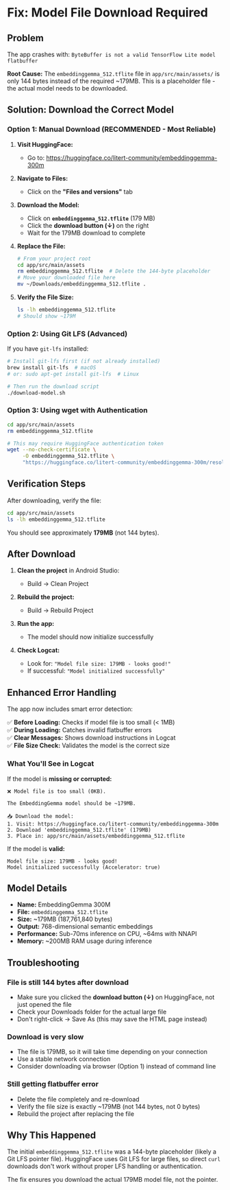 # Fix: Model File Download Required

## Problem
The app crashes with: `ByteBuffer is not a valid TensorFlow Lite model flatbuffer`

**Root Cause:** The `embeddinggemma_512.tflite` file in `app/src/main/assets/` is only 144 bytes instead of the required ~179MB. This is a placeholder file - the actual model needs to be downloaded.

## Solution: Download the Correct Model

### Option 1: Manual Download (RECOMMENDED - Most Reliable)

1. **Visit HuggingFace:**
   - Go to: https://huggingface.co/litert-community/embeddinggemma-300m
   
2. **Navigate to Files:**
   - Click on the **"Files and versions"** tab
   
3. **Download the Model:**
   - Click on **`embeddinggemma_512.tflite`** (179 MB)
   - Click the **download button (↓)** on the right
   - Wait for the 179MB download to complete
   
4. **Replace the File:**
   ```bash
   # From your project root
   cd app/src/main/assets
   rm embeddinggemma_512.tflite  # Delete the 144-byte placeholder
   # Move your downloaded file here
   mv ~/Downloads/embeddinggemma_512.tflite .
   ```

5. **Verify the File Size:**
   ```bash
   ls -lh embeddinggemma_512.tflite
   # Should show ~179M
   ```

### Option 2: Using Git LFS (Advanced)

If you have `git-lfs` installed:

```bash
# Install git-lfs first (if not already installed)
brew install git-lfs  # macOS
# or: sudo apt-get install git-lfs  # Linux

# Then run the download script
./download-model.sh
```

### Option 3: Using wget with Authentication

```bash
cd app/src/main/assets
rm embeddinggemma_512.tflite

# This may require HuggingFace authentication token
wget --no-check-certificate \
     -O embeddinggemma_512.tflite \
     "https://huggingface.co/litert-community/embeddinggemma-300m/resolve/main/embeddinggemma_512.tflite?download=true"
```

## Verification Steps

After downloading, verify the file:

```bash
cd app/src/main/assets
ls -lh embeddinggemma_512.tflite
```

You should see approximately **179MB** (not 144 bytes).

## After Download

1. **Clean the project** in Android Studio:
   - Build → Clean Project
   
2. **Rebuild the project:**
   - Build → Rebuild Project
   
3. **Run the app:**
   - The model should now initialize successfully
   
4. **Check Logcat:**
   - Look for: `"Model file size: 179MB - looks good!"`
   - If successful: `"Model initialized successfully"`

## Enhanced Error Handling

The app now includes smart error detection:

✅ **Before Loading:** Checks if model file is too small (< 1MB)  
✅ **During Loading:** Catches invalid flatbuffer errors  
✅ **Clear Messages:** Shows download instructions in Logcat  
✅ **File Size Check:** Validates the model is the correct size  

### What You'll See in Logcat

If the model is **missing or corrupted:**
```
❌ Model file is too small (0KB).

The EmbeddingGemma model should be ~179MB.

📥 Download the model:
1. Visit: https://huggingface.co/litert-community/embeddinggemma-300m
2. Download 'embeddinggemma_512.tflite' (179MB)
3. Place in: app/src/main/assets/embeddinggemma_512.tflite
```

If the model is **valid:**
```
Model file size: 179MB - looks good!
Model initialized successfully (Accelerator: true)
```

## Model Details

- **Name:** EmbeddingGemma 300M
- **File:** `embeddinggemma_512.tflite`
- **Size:** ~179MB (187,761,840 bytes)
- **Output:** 768-dimensional semantic embeddings
- **Performance:** Sub-70ms inference on CPU, ~64ms with NNAPI
- **Memory:** ~200MB RAM usage during inference

## Troubleshooting

### File is still 144 bytes after download
- Make sure you clicked the **download button (↓)** on HuggingFace, not just opened the file
- Check your Downloads folder for the actual large file
- Don't right-click → Save As (this may save the HTML page instead)

### Download is very slow
- The file is 179MB, so it will take time depending on your connection
- Use a stable network connection
- Consider downloading via browser (Option 1) instead of command line

### Still getting flatbuffer error
- Delete the file completely and re-download
- Verify the file size is exactly ~179MB (not 144 bytes, not 0 bytes)
- Rebuild the project after replacing the file

## Why This Happened

The initial `embeddinggemma_512.tflite` was a 144-byte placeholder (likely a Git LFS pointer file). HuggingFace uses Git LFS for large files, so direct `curl` downloads don't work without proper LFS handling or authentication.

The fix ensures you download the actual 179MB model file, not the pointer.
